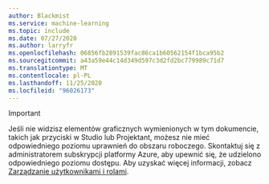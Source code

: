 ```yaml
---
author: Blackmist
ms.service: machine-learning
ms.topic: include
ms.date: 07/27/2020
ms.author: larryfr
ms.openlocfilehash: 06856fb2891539fac86ca1b60562154f1bca95b2
ms.sourcegitcommit: a43a59e44c14d349d597c3d2fd2bc779989c71d7
ms.translationtype: MT
ms.contentlocale: pl-PL
ms.lasthandoff: 11/25/2020
ms.locfileid: "96026173"
---
```

> [!IMPORTANT]
> Jeśli nie widzisz elementów graficznych wymienionych w tym dokumencie, takich jak przyciski w Studio lub Projektant, możesz nie mieć odpowiedniego poziomu uprawnień do obszaru roboczego. Skontaktuj się z administratorem subskrypcji platformy Azure, aby upewnić się, że udzielono odpowiedniego poziomu dostępu. Aby uzyskać więcej informacji, zobacz [Zarządzanie użytkownikami i rolami](../articles/machine-learning/how-to-assign-roles.md).